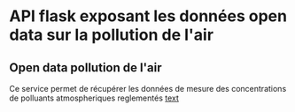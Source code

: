 # API flask exposant les données open data sur la pollution de l'air

## Open data pollution de l'air

Ce service permet de récupérer les données de mesure des concentrations de polluants atmospheriques reglementés
[text]([https://link](https://www.data.gouv.fr/fr/datasets/donnees-temps-reel-de-mesure-des-concentrations-de-polluants-atmospheriques-reglementes-1/))
